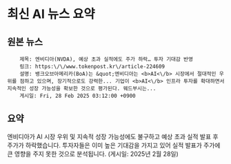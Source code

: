 # 최신 AI 뉴스 요약

## 원본 뉴스
		제목: 엔비디아(NVDA), 예상 초과 실적에도 주가 하락… 투자 기대감 반영
		링크: https:\/\/www.tokenpost.kr\/article-224609
		설명: 뱅크오브아메리카(BoA)는 &quot;엔비디아는 <b>AI<\/b> 시장에서 절대적인 우위를 점하고 있으며, 장기적으로도 강력한... 기업이 <b>AI<\/b> 인프라 투자를 확대하면서 지속적인 성장 가능성을 확보한 것으로 평가된다. 웨드부시는... 
		게시일: Fri, 28 Feb 2025 03:12:00 +0900


## 요약
엔비디아가 AI 시장 우위 및 지속적 성장 가능성에도 불구하고 예상 초과 실적 발표 후 주가가 하락했습니다. 투자자들은 이미 높은 기대감을 가지고 있어 실적 발표가 주가에 큰 영향을 주지 못한 것으로 분석됩니다. (게시일: 2025년 2월 28일)
